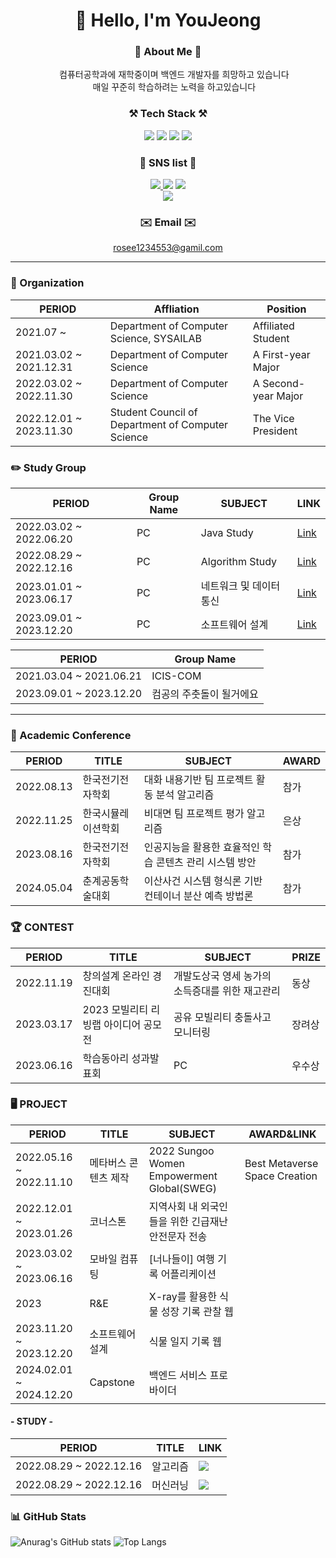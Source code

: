 <div align=center><h1>
👋 Hello, I'm YouJeong 
</h1></div>

<div align=center>

### 🪪 **About Me** 🪪
&nbsp;&nbsp;&nbsp;&nbsp; 컴퓨터공학과에 재학중이며 백엔드 개발자를 희망하고 있습니다  
&nbsp;&nbsp;&nbsp;&nbsp; 매일 꾸준히 학습하려는 노력을 하고있습니다

### ⚒️ **Tech Stack** ⚒️
<img src="https://img.shields.io/badge/GoLand-000000?style=flat-square&logo=Goland&logoColor=white"/> <img src="https://img.shields.io/badge/java-007396?style=flat-square&logo=OpenJDK&logoColor=white"> <img src="https://img.shields.io/badge/Python-3776AB?style=flat-square&logo=Python&logoColor=black"/></a> <img src="https://img.shields.io/badge/C-A8B9CC?style=flat-square&logo=C&logoColor=white"/></a> 

### 💙 **SNS list** 💙
<a href="https://hu-studyrecord.tistory.com/" target="_blank"><img src="https://img.shields.io/badge/Tistory-84A8AD?style=flat-square&logo=Tistory&logoColor=white"/> </a><a href="https://jeong-sys.github.io/" target="_blank"><img src="https://img.shields.io/badge/GitHub-181717?style=flat-square&logo=GitHub&logoColor=white"/></a> </a><a href="https://blog.naver.com/rosee12345/" target="_blank"><img src="https://img.shields.io/badge/Blog-03C75A?style=flat-square&logo=Naver&logoColor=white"/></a>  
</a><a href="https://www.instagram.com/h_yyuj/" target="_blank"><img src="https://img.shields.io/badge/Instagram-E4405F?style=flat-square&logo=Instagram&logoColor=white"/></a> 


### ✉️ **Email** ✉️
  rosee1234553@gamil.com
  
***
</div>

### 🏫 Organization
|PERIOD|Affliation|Position|
|---|---|---|
|2021.07 ~ |Department of Computer Science, SYSAILAB|Affiliated Student|
|2021.03.02 ~ 2021.12.31|Department of Computer Science|A First-year Major|
|2022.03.02 ~ 2022.11.30|Department of Computer Science|A Second-year Major|
|2022.12.01 ~ 2023.11.30|Student Council of Department of Computer Science|The Vice President|

### ✏️ Study Group

|PERIOD|Group Name|SUBJECT|LINK|
|---|---|---|---|
|2022.03.02 ~ 2022.06.20|PC|Java Study|[Link](https://misty-moonflower-d58.notion.site/PC-7a203a81c4dd441892f843d318574942)|
|2022.08.29 ~ 2022.12.16|PC|Algorithm Study|[Link](https://misty-moonflower-d58.notion.site/PC-7a203a81c4dd441892f843d318574942)|
|2023.01.01 ~ 2023.06.17|PC|네트워크 및 데이터통신|[Link](https://misty-moonflower-d58.notion.site/PC-7a203a81c4dd441892f843d318574942)|
|2023.09.01 ~ 2023.12.20|PC|소프트웨어 설계|[Link](https://misty-moonflower-d58.notion.site/PC-7a203a81c4dd441892f843d318574942)|

|PERIOD|Group Name|
|---|---|
|2021.03.04 ~ 2021.06.21|ICIS-COM|
|2023.09.01 ~ 2023.12.20|컴공의 주춧돌이 될거에요|

***

### 📃 Academic Conference
|PERIOD|TITLE|SUBJECT|AWARD|
|---|---|---|---|
|2022.08.13|한국전기전자학회|대화 내용기반 팀 프로젝트 활동 분석 알고리즘|참가|
|2022.11.25|한국시뮬레이션학회|비대면 팀 프로젝트 평가 알고리즘|은상|
|2023.08.16|한국전기전자학회|인공지능을 활용한 효율적인 학습 콘텐츠 관리 시스템 방안|참가|
|2024.05.04|춘계공동학술대회|이산사건 시스템 형식론 기반 컨테이너 분산 예측 방법론|참가|

### 🏆 CONTEST
|PERIOD|TITLE|SUBJECT|PRIZE|
|---|---|---|---|
|2022.11.19|창의설계 온라인 경진대회|개발도상국 영세 농가의 소득증대를 위한 재고관리|동상|
|2023.03.17|2023 모빌리티 리빙랩 아이디어 공모전|공유 모빌리티 충돌사고 모니터링|장려상|
|2023.06.16|학습동아리 성과발표회|PC|우수상|

### 🖥️ PROJECT
|PERIOD|TITLE|SUBJECT|AWARD&LINK|
|---|---|---|---|
|2022.05.16 ~ 2022.11.10|메타버스 콘텐츠 제작|2022 Sungoo Women Empowerment Global(SWEG)|Best Metaverse Space Creation|
|2022.12.01 ~ 2023.01.26|코너스톤|지역사회 내 외국인들을 위한 긴급재난안전문자 전송|
|2023.03.02 ~ 2023.06.16|모바일 컴퓨팅|[너나들이] 여행 기록 어플리케이션| 
|2023|R&E|X-ray를 활용한 식물 성장 기록 관찰 웹|
|2023.11.20 ~ 2023.12.20|소프트웨어 설계|식물 일지 기록 웹|
|2024.02.01 ~ 2024.12.20|Capstone|백엔드 서비스 프로바이더|

#### - STUDY -
|PERIOD|TITLE|LINK|
|---|---|---|
|2022.08.29 ~ 2022.12.16|알고리즘|<a href="https://hu-studyrecord.tistory.com/category/%EC%A0%84%EA%B3%B5%20%EA%B3%B5%EB%B6%80/%EC%95%8C%EA%B3%A0%EB%A6%AC%EC%A6%98" target="_blank"><img src="https://img.shields.io/badge/ALGORITHM-FFFFFF?style=flat-square&logo=Penpot&logoColor=black"/>|
|2022.08.29 ~ 2022.12.16|머신러닝|<a href="https://hu-studyrecord.tistory.com/category/%EB%A8%B8%EC%8B%A0%EB%9F%AC%EB%8B%9D" target="_blank"><img src="https://img.shields.io/badge/MACHINE LEARNING-FFFFFF?style=flat-square&logo=Penpot&logoColor=black"/>|

### 📊 GitHub Stats
![Anurag's GitHub stats](https://github-readme-stats.vercel.app/api?username=jeong-sys&show_icons=true&theme=tokyonight)
![Top Langs](https://github-readme-stats.vercel.app/api/top-langs/?username=jeong-sys&layout=compact&theme=tokyonight)

</div>
